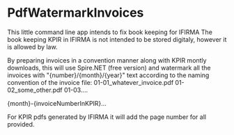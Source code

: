 # PdfWatermarkInvoices
This little command line app intends to fix book keeping for IFIRMA 
The book keeping KPIR in IFIRMA is not intended to be stored digitaly, however it is allowed by law.

By preparing invoices in a convention manner along with KPIR montly downloads, this will use Spire.NET (free version) and watermark all the invoices with "{number}/{month}/{year}" text according to the naming convention of the invoice file:
01-01_whatever_invoice.pdf
01-02_some_other.pdf
01-03....

{month}-{invoiceNumberInKPIR}...

For KPIR pdfs generated by IFIRMA it will add the page number for all provided.

